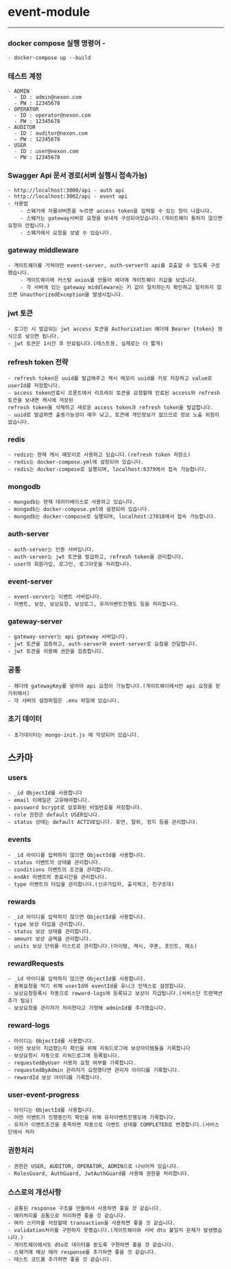 # event-module

---
### docker compose 실행 명령어 - 
    - docker-compose up --build

### 테스트 계정
    - ADMIN 
      - ID : admin@nexon.com
      - PW : 12345678
    - OPERATOR
      - ID : operator@nexon.com
      - PW : 12345678
    - AUDITOR
      - ID : auditor@nexon.com
      - PW : 12345678
    - USER
      - ID : user@nexon.com
      - PW : 12345678


### Swagger Api 문서 경로(서버 실행시 접속가능)
    - http://localhost:3000/api - auth api
    - http://localhost:3002/api - event api
    - 사용법
        - 스웨거에 자물쇠버튼을 누르면 access token을 입력할 수 있는 창이 나옵니다.
        - 스웨거는 gateway서버로 요청을 보내게 구성되어있습니다.(게이트웨이 통하지 않으면 요청이 안됩니다.)
        - 스웨거에서 요청을 보낼 수 있습니다.

### gateway middleware
    - 게이트웨이를 거쳐야만 event-server, auth-server의 api를 호출할 수 있도록 구성했습니다.
        - 게이트웨이에 커스텀 axios를 만들어 헤더에 게이트웨이 키값을 보냅니다.
        - 각 서버에 있는 gateway middleware는 키 값이 일치하는지 확인하고 일치하지 않으면 UnauthorizedException을 발생시킵니다.
### jwt 토큰
    - 로그인 시 발급되는 jwt access 토큰을 Authorization 헤더에 Bearer {token} 형식으로 넣으면 됩니다.
    - jwt 토큰은 1시간 후 만료됩니다.(테스트용, 실제로는 더 짧게)

### refresh token 전략
    - refresh token은 uuid를 발급해주고 캐시 메모리 uuid를 키로 저장하고 value로 userId를 저장합니다.
    - access token만료시 프론트에서 리프레쉬 토큰을 요청할때 만료된 access와 refresh 토큰을 보내면 캐시에 저장된
    refresh token을 삭제하고 새로운 access token과 refresh token을 발급합니다.
    - uuid로 발급하면 출동가능성이 매우 낮고, 토큰에 개인정보가 없으므로 정보 노출 위험이 없습니다.

### redis
    - redis는 현재 캐시 메모리로 사용하고 있습니다.(refresh token 저장소)
    - redis는 docker-compose.yml에 설정되어 있습니다.
    - redis는 docker-compose로 실행되며, localhost:6379에서 접속 가능합니다.

### mongodb
    - mongodb는 현재 데이터베이스로 사용하고 있습니다.
    - mongodb는 docker-compose.yml에 설정되어 있습니다.
    - mongodb는 docker-compose로 실행되며, localhost:27018에서 접속 가능합니다.

### auth-server
    - auth-server는 인증 서버입니다.
    - auth-server는 jwt 토큰을 발급하고, refresh token을 관리합니다.
    - user의 회원가입, 로그인, 로그아웃을 처리합니다.

### event-server
    - event-server는 이벤트 서버입니다.
    - 이벤트, 보상, 보상요청, 보상로그, 유저이벤트진행도 등을 처리합니다.

### gateway-server
    - gateway-server는 api gateway 서버입니다.
    - jwt 토큰을 검증하고, auth-server와 event-server로 요청을 전달합니다.
    - jwt 토큰을 이용해 권한을 검증합니다.

### 공통
    - 헤더에 gatewayKey를 넣어야 api 요청이 가능합니다.(게이트웨이에서만 api 요청을 받기위해서)
    - 각 서버의 설정파일은 .env 파일에 있습니다.

### 초기 데이터
    - 초기데이터는 mongo-init.js 에 작성되어 있습니다.

## 스카마
### users
    - _id ObjectId를 사용합니다
    - email 이메일은 고유해야합니다.
    - password bcrypt로 암호화된 비밀번호를 저장합니다.
    - role 권한은 default USER입니다.
    - status 상태는 default ACTIVE입니다. 휴먼, 탈퇴, 정지 등을 관리합니다.

### events
    - _id 아이디를 입력하지 않으면 ObjectId를 사용합니다.
    - status 이벤트의 상태를 관리합니다.
    - conditions 이벤트의 조건을 관리합니다.
    - endAt 이벤트의 종료시간을 관리합니다.
    - type 이벤트의 타입을 관리합니다.(신규가입자, 출석체크, 친구초대)
### rewards
    - _id 아이디를 입력하지 않으면 ObjectId를 사용합니다.
    - type 보상 타입을 관리합니다.
    - status 보상 상태를 관리합니다.
    - amount 보상 금액을 관리합니다.
    - units 보상 단위를 리스트로 관리합니다.(아이템, 캐시, 쿠폰, 포인트, 메소)
### rewardRequests
    - _id 아이디를 입력하지 않으면 ObjectId를 사용합니다.
    - 중복요청을 막기 위해 userId와 eventId를 유니크 인덱스로 설정합니다.
    - 보상요청등록시 자동으로 reward-logs에 등록되고 보상이 지급됩니다.(서비스단 트랜잭션 추가 필요)
    - 보상요청을 관리자가 처리한다고 가정해 adminId를 추가했습니다.
### reward-logs
    - 아이디는 ObjectId를 사용합니다.
    - 어떤 보상이 지급됐는지 확인을 위해 리워드로그에 보상아이템들을 기록합니다
    - 보상요청시 자동으로 리워드로그에 등록됩니다.
    - requestedByUser 사용자 요청 여부를 기록합니다.
    - requestedByAdmin 관리자가 요청했다면 관리자 아이디를 기록합니다.
    - rewardId 보상 아이디를 기록합니다.

### user-event-progress
    - 아이디는 ObjectId를 사용합니다.
    - 어떤 이벤트가 진행중인지 확인을 위해 유저이벤트진행도에 기록합니다.
    - 유저가 이벤트조건을 충족하면 자동으로 이벤트 상태를 COMPLETED로 변경합니다.(서비스 단에서 처리
  

### 권한처리 
    - 권한은 USER, AUDITOR, OPERATOR, ADMIN으로 나뉘어져 있습니다.
    - RolesGuard, AuthGuard, JwtAuthGuard를 사용해 권한을 처리합니다.

### 스스로의 개선사항
    - 공통된 response 구조를 만들어서 사용하면 좋을 것 같습니다.
    - 에러처리를 공통으로 처리하면 좋을 것 같습니다.
    - 여러 스키마를 저장할때 transaction을 사용하면 좋을 것 같습니다.
    - validation처리를 구현하지 못했습니다.(게이트웨이와 서버 dto 불일치 문제가 발생했습니다.)
    - 게이트웨이에서도 dto로 데이터를 받도록 구현하면 좋을 것 같습니다.
    - 스웨거에 예상 에러 response를 추가하면 좋을 것 같습니다.
    - 테스트 코드를 추가하면 좋을 것 같습니다.



    




